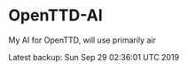 # OpenTTD-AI
My AI for OpenTTD, will use primarily air

Latest backup: Sun Sep 29 02:36:01 UTC 2019
